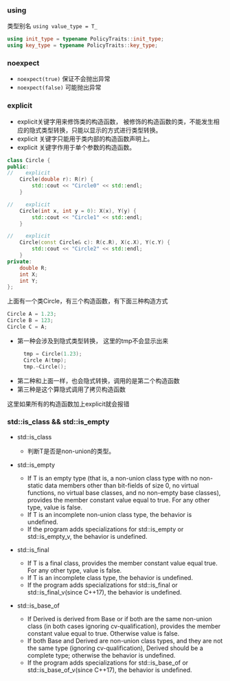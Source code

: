 

### using
类型别名  `using value_type = T_`
```c++
using init_type = typename PolicyTraits::init_type;
using key_type = typename PolicyTraits::key_type;
```

### noexpect
-  `noexpect(true)` 保证不会抛出异常
- `noexpect(false)` 可能抛出异常

### explicit
- explicit关键字用来修饰类的构造函数， 被修饰的构造函数的类，不能发生相应的隐式类型转换，只能以显示的方式进行类型转换。 
- explicit 关键字只能用于类内部的构造函数声明上。
- explicit 关键字作用于单个参数的构造函数。
```c++
class Circle {
public:
//    explicit
    Circle(double r): R(r) {
        std::cout << "Circle0" << std::endl;
    }

//    explicit
    Circle(int x, int y = 0): X(x), Y(y) {
        std::cout << "Circle1" << std::endl;
    }

//    explicit
    Circle(const Circle& c): R(c.R), X(c.X), Y(c.Y) {
        std::cout << "Circle2" << std::endl;
    }
private:
    double R;
    int X;
    int Y;
};
```
上面有一个类Circle，有三个构造函数，有下面三种构造方式
```c++
Circle A = 1.23;
Circle B = 123;
Circle C = A;
```
- 第一种会涉及到隐式类型转换， 这里的tmp不会显示出来
  ```c++
    tmp = Circle(1.23);
    Circle A(tmp);
    tmp.~Circle();
  ```
- 第二种和上面一样，也会隐式转换，调用的是第二个构造函数
- 第三种是这个算隐式调用了拷贝构造函数 

这里如果所有的构造函数加上explicit就会报错

### std::is_class && std::is_empty
- std::is_class
  - 判断T是否是non-union的类型。
- std::is_empty
  - If T is an empty type (that is, a non-union class 
  type with no non-static data members other than bit-fields of size 0, 
  no virtual functions, no virtual base classes, and no non-empty base classes), 
  provides the member constant value equal to true. 
  For any other type, value is false.
  - If T is an incomplete non-union class type, the behavior is undefined.
  - If the program adds specializations for std::is_empty or std::is_empty_v, 
  the behavior is undefined.
- std::is_final
  - If T is a final class, provides the member constant value equal true.
    For any other type, value is false.
  - If T is an incomplete class type, the behavior is undefined.
  - If the program adds specializations for std::is_final 
  or std::is_final_v(since C++17), the behavior is undefined.

- std::is_base_of
  - If Derived is derived from Base or if both are the same non-union class (in both cases ignoring cv-qualification), provides the member constant value equal to true. Otherwise value is false.
  - If both Base and Derived are non-union class types, and they are not the same type (ignoring cv-qualification), Derived should be a complete type; otherwise the behavior is undefined. 
  - If the program adds specializations for std::is_base_of or std::is_base_of_v(since C++17), the behavior is undefined.





